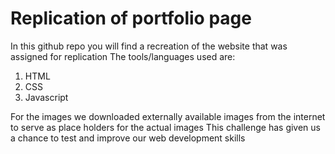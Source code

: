 # Replication of portfolio page

In this github repo you will find a recreation of the website that was assigned for replication
The tools/languages used are:
1. HTML
2. CSS
3. Javascript

For the images we downloaded externally available images from the internet to serve as place holders for the actual images 
This challenge has given us a chance to test and improve our web development skills 
